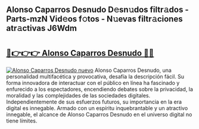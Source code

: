 ## Alonso Caparros Desnudo D𝚎sn𝚞dos filtr𝚊dos - Parts-mzN Vid𝚎os f𝚘tos - N𝚞evas filtr𝚊ciones atr𝚊ctivas J6Wdm

# <h2><a href="http://mbdjb7y.tromn.icu/?c=Alonso+Caparros+Desnudo">🔗👉👉👉 Alonso Caparros Desnudo 🔗🔗</a></h2>

[![Alonso Caparros Desnudo nuevo](https://i.imgur.com/pEAQMta.gif)](http://mbdjb7y.tromn.icu/?c=Alonso+Caparros+Desnudo)
Alonso Caparros Desnudo, una personalidad multifacética y provocativa, desafía la descripción fácil. Su forma innovadora de interactuar con el público en línea ha fascinado y enfurecido a los espectadores, encendiendo debates sobre la privacidad, la moralidad y las complejidades de las sociedades digitales. Independientemente de sus esfuerzos futuros, su importancia en la era digital es innegable. Armado con un espíritu inquebrantable y un atractivo innegable, el alcance de Alonso Caparros Desnudo en el universo digital no tiene límites.
